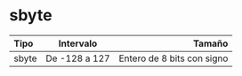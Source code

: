 # sbyte

| Tipo  |   Intervalo   |                     Tamaño |
| :---- | :-----------: | -------------------------: |
| sbyte | De -128 a 127 | Entero de 8 bits con signo |
